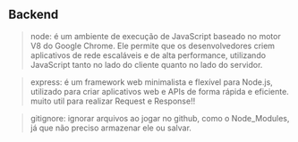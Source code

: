 ## Backend

> node: é um ambiente de execução de JavaScript baseado no motor V8 do Google Chrome. Ele permite que os desenvolvedores criem aplicativos de rede escaláveis e de alta performance, utilizando JavaScript tanto no lado do cliente quanto no lado do servidor.

> express: é um framework web minimalista e flexível para Node.js, utilizado para criar aplicativos web e APIs de forma rápida e eficiente. muito util para realizar Request e Response!!

> gitignore: ignorar arquivos ao jogar no github, como o Node_Modules, já que não preciso armazenar ele ou salvar.
